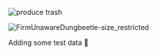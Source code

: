 ![produce trash](https://github.com/LindseyB/dummy/workflows/produce%20trash/badge.svg)

![FirmUnawareDungbeetle-size_restricted](https://user-images.githubusercontent.com/33750/84051448-2ed5ef80-a97d-11ea-9ad7-dd5366cf2ca9.gif)

Adding some test data 🎉
